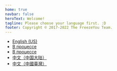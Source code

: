 ```yaml
---
home: true
navbar: false
heroText: Welcome!
tagline: Please choose your language first. :D
footer: Copyright © 2017-2022 The FreezeYou Team.
---
```

* <a href="javascript:forwardTo('en-US');">English (US)</a>
* <a href="javascript:forwardTo('ru-RU');">В процессе</a>
* <a href="javascript:forwardTo('ru-UA');">В процессе</a>
* <a href="javascript:forwardTo('zh-CN');">中文（中国大陆）</a>
* <a href="javascript:forwardTo('zh-TW');">中文（中國臺灣）</a>

